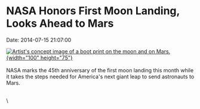 NASA Honors First Moon Landing, Looks Ahead to Mars
===================================================

Date: 2014-07-15 21:07:00

[![Artist\'s concept image of a boot print on the moon and on
Mars.](http://www.jpl.nasa.gov/images/apollo/20140715/Apollo-footprint-226.jpg){width="100"
height="75"}](http://www.jpl.nasa.gov/news/news.php?release=2014-229&rn=news.xml&rst=4214)\
\
NASA marks the 45th anniversary of the first moon landing this month
while it takes the steps needed for America\'s next giant leap to send
astronauts to Mars.

\
\
